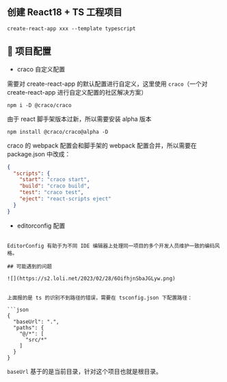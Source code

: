 ## 创建 React18 + TS 工程项目

```shell
create-react-app xxx --template typescript
```

## 🚀 项目配置

- craco 自定义配置

需要对 create-react-app 的默认配置进行自定义，这里使用 `craco`（一个对 create-react-app 进行自定义配置的社区解决方案）

```shell
npm i -D @craco/craco
```

由于 react 脚手架版本过新，所以需要安装 alpha 版本

```shell
npm install @craco/craco@alpha -D
```

craco 的 webpack 配置会和脚手架的 webpack 配置合并，所以需要在 package.json 中改成：

```json
{
  "scripts": {
    "start": "craco start",
    "build": "craco build",
    "test": "craco test",
    "eject": "react-scripts eject"
  }
}
```

- editorconfig 配置

````

EditorConfig 有助于为不同 IDE 编辑器上处理同一项目的多个开发人员维护一致的编码风格。

## 可能遇到的问题

![](https://s2.loli.net/2023/02/28/6OifhjnSbaJGLyw.png)


上面报的是 ts 的识别不到路径的错误，需要在 tsconfig.json 下配置路径：

```json
{
  "baseUrl": ".",
  "paths": {
    "@/*": [
      "src/*"
    ]
  }
}
````

`baseUrl` 基于的是当前目录，针对这个项目也就是根目录。

